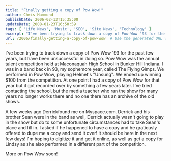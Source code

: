 ```yaml
---
title: "Finally getting a copy of Pow Wow!"
author: Chris Hammond
publishDate: 2006-02-13T15:35:00
updateDate: 2008-01-23T16:50:59
tags: [ 'Life News', 'Music', 'SEO', 'Site News', 'Technology' ]
excerpt: "I've been trying to track down a copy of Pow Wow '93 for the past few years, but have been unsuccessful in doing so. Pow Wow was the annual talent competition held at Maconaquah High School in Bunker Hill Indiana. I was in a band back in 93, my sophemore year, called The Flying Gimps. We performed in Pow Wow, playing Helmet's \"Unsung\". We ended up winning $100 from the competition. At one point I had a copy of Pow Wow for that year but it got recorded over by something a few years later. I've tried contacting the school, but the media teacher who ran the show for many years no longer works there and no one there has an archive of the old shows. A&nbsp;few weeks ago Derrickfound me on Myspace.com. Derrick and his brother Sean were in the band as well, Derrick actually wasn't going to play in the show but do to some unfortunate circumstances had to take Sean's place and fill in. I asked if he happened to have a copy and he gratiously offered to dupe me a copy and send it over! It should be here&nbsp;in the next few days! I'm hoping to digitize it and get it online, as well as get a copy for Lindsy as she also performed in a different part of the competition. More on Pow Wow..."
url: /2006/finally-getting-a-copy-of-pow-wow  # Use the generated URL with year
---
```

<P>I've been trying to track down a copy of Pow Wow '93 for the past few years, but have been unsuccessful in doing so. Pow Wow was the annual talent competition held at Maconaquah High School in Bunker Hill Indiana. I was in a band back in 93, my sophemore year, called The Flying Gimps. We performed in Pow Wow, playing Helmet's "Unsung". We ended up winning $100 from the competition. At one point I had a copy of Pow Wow for that year but it got recorded over by something a few years later. I've tried contacting the school, but the media teacher who ran the show for many years no longer works there and no one there has an archive of the old shows.</P> <P>A&nbsp;few weeks ago Derrickfound me on Myspace.com. Derrick and his brother Sean were in the band as well, Derrick actually wasn't going to play in the show but do to some unfortunate circumstances had to take Sean's place and fill in. I asked if he happened to have a copy and he gratiously offered to dupe me a copy and send it over! It should be here&nbsp;in the next few days! I'm hoping to digitize it and get it online, as well as get a copy for Lindsy as she also performed in a different part of the competition.</P> <P>More on Pow Wow soon!</P>
